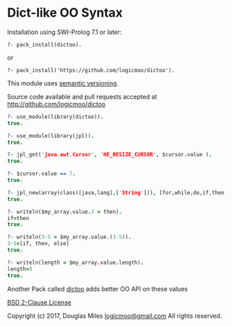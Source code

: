 # Dict-like OO Syntax


Installation using SWI-Prolog 7.1 or later:

    ?- pack_install(dictoo).

  or

    ?- pack_install('https://github.com/logicmoo/dictoo'). 

This module uses [semantic versioning](http://semver.org/).

Source code available and pull requests accepted at
http://github.com/logicmoo/dictoo

```prolog
?- use_module(library(dictoo)).
true.

?- use_module(library(jpl)).
true.

?- jpl_get('java.awt.Cursor', 'NE_RESIZE_CURSOR', $cursor.value ).
true.

?- $cursor.value == 7.
true.

?- jpl_new(array(class([java,lang],['String'])), [for,while,do,if,then,else,try,catch,finally], $my_array.value).
true.

?- writeln($my_array.value.3 = then).
if=then
true.

?- writeln(3-5 = $my_array.value.(3-5)).
3-5=[if, then, else]
true.

?- writeln(length = $my_array.value.length).
length=9
true.


```

Another Pack  called [dictoo](https://github.com/logicmoo/dictoo) 
adds better OO API on these values



[BSD 2-Clause License](LICENSE.md)

Copyright (c) 2017, 
Douglas Miles <logicmoo@gmail.com>
All rights reserved.


